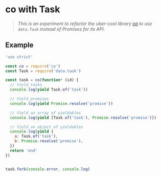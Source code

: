 # co with Task

> *This is an experiment to refactor the uber-cool library [co](https://github.com/tj/co) to use `data.Task` instead of Promises for its API.*

## Example

```js
'use strict'

const co = require('co')
const Task = require('data.task')

const task = co(function* (id) {
  // Yield tasks
  console.log(yield Task.of('task'))

  // Yield promises
  console.log(yield Promise.resolve('promise'))

  // Yield an array of yieldables
  console.log(yield [Task.of('task'), Promise.resolve('promise')])

  // Yield an object of yieldables
  console.log(yield {
    a: Task.of('task'),
    b: Promise.resolve('promise'),
  })
  return 'end'
})


task.fork(console.error, console.log)
```
